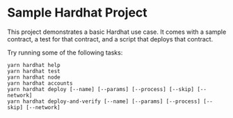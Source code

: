 # Sample Hardhat Project

This project demonstrates a basic Hardhat use case. It comes with a sample contract, a test for that contract, and a script that deploys that contract.

Try running some of the following tasks:

```shell
yarn hardhat help
yarn hardhat test
yarn hardhat node
yarn hardhat accounts
yarn hardhat deploy [--name] [--params] [--process] [--skip] [--network]
yarn hardhat deploy-and-verify [--name] [--params] [--process] [--skip] [--network]
```
